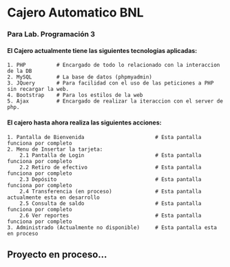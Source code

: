 # Cajero Automatico BNL
### Para Lab. Programación 3

#### El Cajero actualmente tiene las siguientes tecnologias aplicadas:

```shell
1. PHP          # Encargado de todo lo relacionado con la interaccion de la DB
2. MySQL        # La base de datos (phpmyadmin)
3. JQuery       # Para facilidad con el uso de las peticiones a PHP sin recargar la web.
4. Bootstrap    # Para los estilos de la web
5. Ajax         # Encargado de realizar la iteraccion con el server de php.
```

#### El cajero hasta ahora realiza las siguientes acciones:
```shell
1. Pantalla de Bienvenida                       # Esta pantalla funciona por completo
2. Menu de Insertar la tarjeta:
    2.1 Pantalla de Login                       # Esta pantalla funciona por completo
    2.2 Retiro de efectivo                      # Esta pantalla funciona por completo
    2.3 Depósito                                # Esta pantalla funciona por completo
    2.4 Transferencia (en proceso)              # Esta pantalla actualmente esta en desarrollo
    2.5 Consulta de saldo                       # Esta pantalla funciona por completo
    2.6 Ver reportes                            # Esta pantalla funciona por completo
3. Administrado (Actualmente no disponible)     # Esta pantalla esta en proceso
```

## Proyecto en proceso...